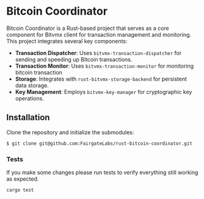 # Bitcoin Coordinator
Bitcoin Coordinator is a Rust-based project that serves as a core component for Bitvmx client for transaction management and monitoring. This project integrates several key components:

- **Transaction Dispatcher**: Uses `bitvmx-transaction-dispatcher` for sending and speeding up Bitcoin transactions.
- **Transaction Monitor**: Uses `bitvmx-transaction-monitor` for monitoring bitcoin transaction
- **Storage**: Integrates with `rust-bitvmx-storage-backend` for persistent data storage.
- **Key Management**: Employs `bitvmx-key-manager` for cryptographic key operations.

## Installation
Clone the repository and initialize the submodules:
```bash
$ git clone git@github.com:FairgateLabs/rust-bitcoin-coordinator.git
```

### Tests
If you make some changes please run tests to verify everything still working as expected.

```
cargo test
```
